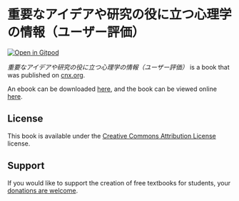 # 重要なアイデアや研究の役に立つ心理学の情報（ユーザー評価）

[![Open in Gitpod](https://gitpod.io/button/open-in-gitpod.svg)](https://gitpod.io/from-referrer/)

_重要なアイデアや研究の役に立つ心理学の情報（ユーザー評価）_ is a book that was published on [cnx.org](https://cnx.org/).

An ebook can be downloaded [here](https://github.com/cnx-user-books/cnxbook-zhong-yao-naaideayayan-jiu-noyi-nili-tuxin-li-xue-noqing-bao-yuzaping-jia/releases/latest), and the book can be viewed online [here](https://github.com/cnx-user-books/cnxbook-zhong-yao-naaideayayan-jiu-noyi-nili-tuxin-li-xue-noqing-bao-yuzaping-jia/releases/latest).

## License
This book is available under the [Creative Commons Attribution License](./LICENSE) license.

## Support
If you would like to support the creation of free textbooks for students, your [donations are welcome](https://riceconnect.rice.edu/donation/support-openstax-banner).

